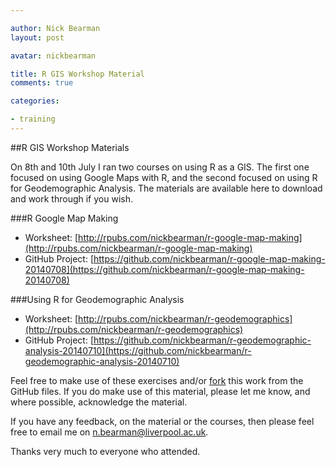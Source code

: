 ```yaml
---

author: Nick Bearman
layout: post

avatar: nickbearman

title: R GIS Workshop Material
comments: true

categories:

- training
---
```


##R GIS Workshop Materials


On 8th and 10th July I ran two courses on using R as a GIS. The first one focused on using Google Maps with R, and the second focused on using R for Geodemographic Analysis. The materials are available here to download and work through if you wish.

###R Google Map Making
<script async class="speakerdeck-embed" data-id="50f335b0ea6e0131d95a32fca2380bff" data-ratio="1.33333333333333" src="//speakerdeck.com/assets/embed.js"></script>

* Worksheet: [http://rpubs.com/nickbearman/r-google-map-making](http://rpubs.com/nickbearman/r-google-map-making)
* GitHub Project: [https://github.com/nickbearman/r-google-map-making-20140708](https://github.com/nickbearman/r-google-map-making-20140708)

###Using R for Geodemographic Analysis
<script async class="speakerdeck-embed" data-id="80310ec0ea6e0131d95832fca2380bff" data-ratio="1.33333333333333" src="//speakerdeck.com/assets/embed.js"></script>

* Worksheet: [http://rpubs.com/nickbearman/r-geodemographics](http://rpubs.com/nickbearman/r-geodemographics)
* GitHub Project: [https://github.com/nickbearman/r-geodemographic-analysis-20140710](https://github.com/nickbearman/r-geodemographic-analysis-20140710)

Feel free to make use of these exercises and/or [fork](https://guides.github.com/activities/forking/ "Forking Projects") this work from the GitHub files. If you do make use of this material, please let me know, and where possible, acknowledge the material. 

If you have any feedback, on the material or the courses, then please feel free to email me on [n.bearman@liverpool.ac.uk](mailto:n.bearman@liverpool.ac.uk). 

Thanks very much to everyone who attended. 
